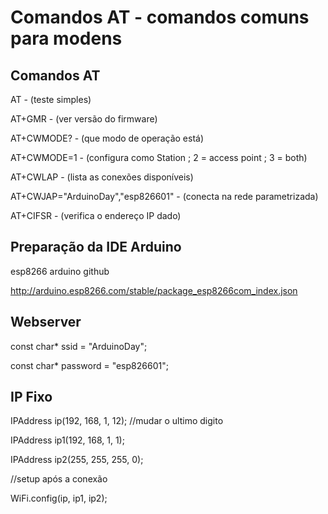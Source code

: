 # Comandos AT - comandos comuns para modens

## Comandos AT

AT - (teste simples)

AT+GMR - (ver versão do firmware)

AT+CWMODE? - (que modo de operação está)

AT+CWMODE=1 - (configura como Station ; 2 = access point ; 3 = both)

AT+CWLAP - (lista as conexões disponíveis)

AT+CWJAP="ArduinoDay","esp826601" - (conecta na rede parametrizada)

AT+CIFSR - (verifica o endereço IP dado)

## Preparação da IDE Arduino

esp8266 arduino github

http://arduino.esp8266.com/stable/package_esp8266com_index.json

## Webserver

const char* ssid = "ArduinoDay";

const char* password = "esp826601";

## IP Fixo

IPAddress ip(192, 168, 1, 12);   //mudar o ultimo digito

IPAddress ip1(192, 168, 1, 1);

IPAddress ip2(255, 255, 255, 0);

//setup após a conexão

WiFi.config(ip, ip1, ip2); 

